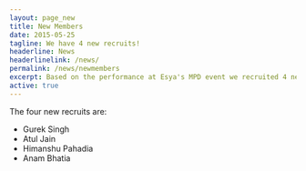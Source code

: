 ```yaml
---
layout: page_new
title: New Members
date: 2015-05-25
tagline: We have 4 new recruits!
headerline: News
headerlinelink: /news/
permalink: /news/newmembers
excerpt: Based on the performance at Esya's MPD event we recruited 4 new members.
active: true
---
```

The four new recruits are:
- Gurek Singh
- Atul Jain
- Himanshu Pahadia
- Anam Bhatia